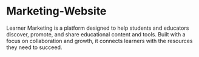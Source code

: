 # Marketing-Website
Learner Marketing is a platform designed to help students and educators discover, promote, and share educational content and tools. Built with a focus on collaboration and growth, it connects learners with the resources they need to succeed.
